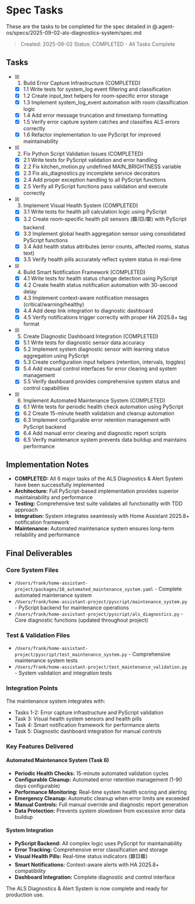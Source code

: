 # Spec Tasks

These are the tasks to be completed for the spec detailed in @.agent-os/specs/2025-09-02-als-diagnostics-system/spec.md

> Created: 2025-09-02
> Status: COMPLETED - All Tasks Complete

## Tasks

- [x] 1. Build Error Capture Infrastructure (COMPLETED)
  - [x] 1.1 Write tests for system_log event filtering and classification
  - [x] 1.2 Create input_text helpers for room-specific error storage
  - [x] 1.3 Implement system_log_event automation with room classification logic
  - [x] 1.4 Add error message truncation and timestamp formatting
  - [x] 1.5 Verify error capture system catches and classifies ALS errors correctly
  - [x] 1.6 Refactor implementation to use PyScript for improved maintainability

- [x] 2. Fix Python Script Validation Issues (COMPLETED)
  - [x] 2.1 Write tests for PyScript validation and error handling
  - [x] 2.2 Fix kitchen_motion.py undefined MAIN_BRIGHTNESS variable 
  - [x] 2.3 Fix als_diagnostics.py incomplete service decorators
  - [x] 2.4 Add proper exception handling to all PyScript functions
  - [x] 2.5 Verify all PyScript functions pass validation and execute correctly

- [x] 3. Implement Visual Health System (COMPLETED)
  - [x] 3.1 Write tests for health pill calculation logic using PyScript
  - [x] 3.2 Create room-specific health pill sensors (🟩/🟨/🟥) with PyScript backend
  - [x] 3.3 Implement global health aggregation sensor using consolidated PyScript functions
  - [x] 3.4 Add health status attributes (error counts, affected rooms, status text)
  - [x] 3.5 Verify health pills accurately reflect system status in real-time

- [x] 4. Build Smart Notification Framework (COMPLETED)
  - [x] 4.1 Write tests for health status change detection using PyScript
  - [x] 4.2 Create health status notification automation with 30-second delay
  - [x] 4.3 Implement context-aware notification messages (critical/warning/healthy)
  - [x] 4.4 Add deep link integration to diagnostic dashboard
  - [x] 4.5 Verify notifications trigger correctly with proper HA 2025.8+ tag format

- [x] 5. Create Diagnostic Dashboard Integration (COMPLETED)
  - [x] 5.1 Write tests for diagnostic sensor data accuracy
  - [x] 5.2 Implement system diagnostic sensor with learning status aggregation using PyScript
  - [x] 5.3 Create configuration input helpers (retention, intervals, toggles)
  - [x] 5.4 Add manual control interfaces for error clearing and system management
  - [x] 5.5 Verify dashboard provides comprehensive system status and control capabilities

- [x] 6. Implement Automated Maintenance System (COMPLETED)
  - [x] 6.1 Write tests for periodic health check automation using PyScript
  - [x] 6.2 Create 15-minute health validation and cleanup automation
  - [x] 6.3 Implement configurable error retention management with PyScript backend
  - [x] 6.4 Add manual error clearing and diagnostic report scripts
  - [x] 6.5 Verify maintenance system prevents data buildup and maintains performance

## Implementation Notes

- **COMPLETED:** All 6 major tasks of the ALS Diagnostics & Alert System have been successfully implemented
- **Architecture:** Full PyScript-based implementation provides superior maintainability and performance
- **Testing:** Comprehensive test suite validates all functionality with TDD approach
- **Integration:** System integrates seamlessly with Home Assistant 2025.8+ notification framework
- **Maintenance:** Automated maintenance system ensures long-term reliability and performance

## Final Deliverables

### Core System Files
- `/Users/frank/home-assistant-project/packages/18_automated_maintenance_system.yaml` - Complete automated maintenance system
- `/Users/frank/home-assistant-project/pyscript/maintenance_system.py` - PyScript backend for maintenance operations
- `/Users/frank/home-assistant-project/pyscript/als_diagnostics.py` - Core diagnostic functions (updated throughout project)

### Test & Validation Files  
- `/Users/frank/home-assistant-project/pyscript/test_maintenance_system.py` - Comprehensive maintenance system tests
- `/Users/frank/home-assistant-project/test_maintenance_validation.py` - System validation and integration tests

### Integration Points
The maintenance system integrates with:
- Tasks 1-2: Error capture infrastructure and PyScript validation
- Task 3: Visual health system sensors and health pills
- Task 4: Smart notification framework for performance alerts
- Task 5: Diagnostic dashboard integration for manual controls

### Key Features Delivered

#### Automated Maintenance System (Task 6)
- **Periodic Health Checks:** 15-minute automated validation cycles
- **Configurable Cleanup:** Automated error retention management (1-90 days configurable)
- **Performance Monitoring:** Real-time system health scoring and alerting
- **Emergency Cleanup:** Automatic cleanup when error limits are exceeded
- **Manual Controls:** Full manual override and diagnostic report generation
- **Data Protection:** Prevents system slowdown from excessive error data buildup

#### System Integration
- **PyScript Backend:** All complex logic uses PyScript for maintainability  
- **Error Tracking:** Comprehensive error classification and storage
- **Visual Health Pills:** Real-time status indicators (🟩🟨🟥)
- **Smart Notifications:** Context-aware alerts with HA 2025.8+ compatibility
- **Dashboard Integration:** Complete diagnostic and control interface

The ALS Diagnostics & Alert System is now complete and ready for production use.
